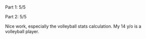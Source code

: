 Part 1:  5/5

Part 2:  5/5

Nice work, especially the volleyball stats calculation. My 14 y/o is a volleyball player.

